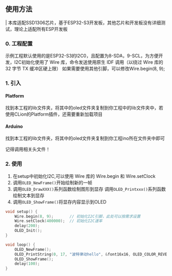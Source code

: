 ## 使用方法

| 本库适配SSD1306芯片，基于ESP32-S3开发板，其他芯片和开发板没有详细测试，理论上适配所有ESP开发板


### 0. 工程配置
示例工程默认使用的是ESP32-S3的I2C0，且配置为8-SDA，9-SCL，为方便开发，I2C初始化使用了 Wire 库，命令发送使用原生 IDF 调用（以绕过 Wire 库的 32 字节 TX 缓冲区硬上限）
如果需要使用其他引脚，可以修改Wire.begin(8, 9);

### 1. 引入
#### Platform
找到本工程的lib文件夹，将其中的oled文件夹复制到你工程中的lib文件夹中，若使用CLion的Platform插件，还需要重新加载项目
#### Arduino
找到本工程的lib文件夹，将其中的oled文件夹复制到你工程ino所在文件夹中即可

记得调用相关头文件！

### 2. 使用
1. 在setup中初始化I2C,可以使用 Wire 库的 Wire.begin 和 Wire.setClock
2. 调用`OLED_NewFrame()`开始绘制新的一帧
3. 调用`OLED_DrawXXX()`系列函数绘制图形到显存 调用`OLED_Printxxx()`系列函数绘制文本到显存
4. 调用`OLED_ShowFrame()`将显存内容显示到OLED

```c
void setup() {
    Wire.begin(8, 9);       // 初始化I2C引脚，此处可以按需求设置
    Wire.setClock(400000);  // 初始化I2C速率
    delay(200);
    OLED_Init();
}

void loop() {
    OLED_NewFrame();
    OLED_PrintString(0, 17, "波特律动hello", &font16x16, OLED_COLOR_REVERSED);
    OLED_ShowFrame();
    delay(100);
}
```
